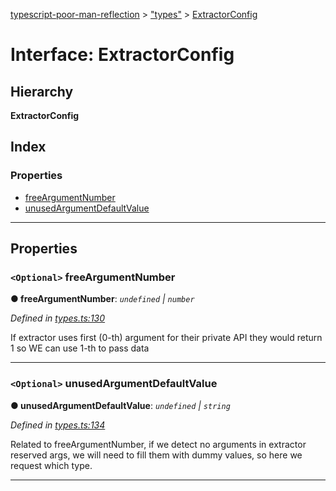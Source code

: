 [typescript-poor-man-reflection](../README.md) > ["types"](../modules/_types_.md) > [ExtractorConfig](../interfaces/_types_.extractorconfig.md)

# Interface: ExtractorConfig

## Hierarchy

**ExtractorConfig**

## Index

### Properties

* [freeArgumentNumber](_types_.extractorconfig.md#freeargumentnumber)
* [unusedArgumentDefaultValue](_types_.extractorconfig.md#unusedargumentdefaultvalue)

---

## Properties

<a id="freeargumentnumber"></a>

### `<Optional>` freeArgumentNumber

**● freeArgumentNumber**: *`undefined` \| `number`*

*Defined in [types.ts:130](https://github.com/cancerberoSgx/typescript-poor-man-reflection/blob/73575a8/src/types.ts#L130)*

If extractor uses first (0-th) argument for their private API they would return 1 so WE can use 1-th to pass data

___
<a id="unusedargumentdefaultvalue"></a>

### `<Optional>` unusedArgumentDefaultValue

**● unusedArgumentDefaultValue**: *`undefined` \| `string`*

*Defined in [types.ts:134](https://github.com/cancerberoSgx/typescript-poor-man-reflection/blob/73575a8/src/types.ts#L134)*

Related to freeArgumentNumber, if we detect no arguments in extractor reserved args, we will need to fill them with dummy values, so here we request which type.

___

